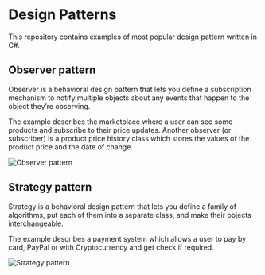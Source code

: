 
# Design Patterns

This repository contains examples of most popular design pattern written in C#.

## Observer pattern

Observer is a behavioral design pattern that lets you define a subscription mechanism to notify multiple objects about any events that happen to the object they’re observing.

The example describes the marketplace where a user can see some products and subscribe to their price updates.
Another observer (or subscriber) is a product price history class which stores the values of the product price and the date of change.

![Observer pattern](https://github.com/SNDima/DesignPatterns/assets/11736815/7877f8c0-a5ae-4e3c-a43b-18173a957e76)

## Strategy pattern

Strategy is a behavioral design pattern that lets you define a family of algorithms, put each of them into a separate class, and make their objects interchangeable.

The example describes a payment system which allows a user to pay by card, PayPal or with Cryptocurrency and get check if required.

![Strategy pattern](https://github.com/SNDima/DesignPatterns/assets/11736815/8a513af2-fa41-4422-aaec-7d427ad00a56)
